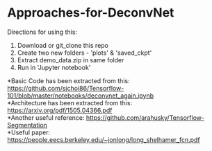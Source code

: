 # Approaches-for-DeconvNet  
  
 Directions for using this:  
 1. Download or git_clone this repo  
 2. Create two new folders - 'plots' & 'saved_ckpt'  
 3. Extract demo_data.zip in same folder  
 4. Run in 'Jupyter notebook'  
 
 *Basic Code has been extracted from this: https://github.com/sjchoi86/Tensorflow-101/blob/master/notebooks/deconvnet_again.ipynb  
 *Architecture has been extracted from this: https://arxiv.org/pdf/1505.04366.pdf  
 *Another useful reference: https://github.com/arahusky/Tensorflow-Segmentation  
 *Useful paper: https://people.eecs.berkeley.edu/~jonlong/long_shelhamer_fcn.pdf  
